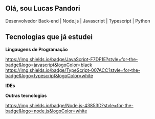 ## Olá, sou Lucas Pandori
Desenvolvedor Back-end | Node.js | Javascript | Typescript | Python

## Tecnologias que já estudei

**Lingaugens de Programação**

https://img.shields.io/badge/JavaScript-F7DF1E?style=for-the-badge&logo=javascript&logoColor=black https://img.shields.io/badge/TypeScript-007ACC?style=for-the-badge&logo=typescript&logoColor=white

**IDEs**

**Outras tecnologias**

https://img.shields.io/badge/Node.js-43853D?style=for-the-badge&logo=node.js&logoColor=white
